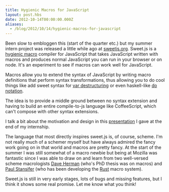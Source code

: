 ```yaml
---
title: Hygienic Macros for JavaScript
layout: post.hbs
date: 2012-10-14T00:00:00.000Z
aliases:
  - /blog/2012/10/14/hygienic-macros-for-javascript
---
```


Been slow to embloggen this (start of the quarter etc.) but my summer intern project was released a little while ago at [sweetjs.org](http://sweetjs.org). Sweet.js is a [hygienic macro](http://en.wikipedia.org/wiki/Hygienic_macro) compiler for JavaScript that takes JavaScript written with macros and produces normal JavaScript you can run in your browser or on node. It's an experiment to see if macros can work well for JavaScript.

Macros allow you to extend the syntax of JavaScript by writing macro definitions that perform syntax transformations, thus allowing you to do cool things like add sweet syntax for [var destructuring](https://gist.github.com/3881008) or even haskell-like [do notation](https://gist.github.com/3831514).

The idea is to provide a middle ground between no syntax extension and having to build an entire compile-to-js language like CoffeeScript, which can't compose with other syntax extensions.

I talk a bit about the motivation and design in this [presentation](https://air.mozilla.org/sweetjs/) I gave at the end of my internship.

The language that most directly inspires sweet.js is, of course, scheme. I'm not really much of a schemer myself but have always admired the fancy work going on in that world and macros are pretty fancy. At the start of the summer I was still somewhat of a macro newbie but being at Mozilla was fantastic since I was able to draw on and learn from two well-versed scheme macrologists [Dave Herman](https://twitter.com/littlecalculist) (who's PhD thesis was on macros) and [Paul Stansifer](https://twitter.com/PaulStansifer) (who has been developing the [Rust](http://www.rust-lang.org/) macro system).

Sweet.js is still in very early stages, lots of bugs and missing features, but I think it shows some real promise. Let me know what you think!
